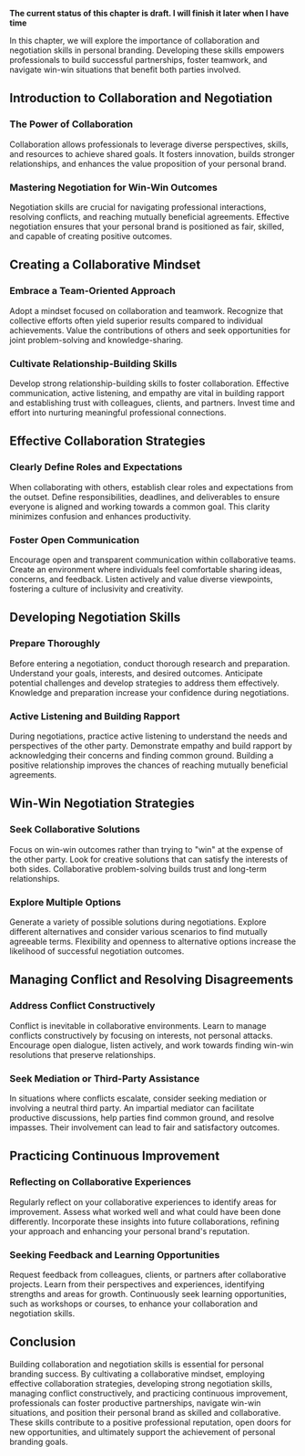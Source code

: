 **The current status of this chapter is draft. I will finish it later when I have time**

In this chapter, we will explore the importance of collaboration and negotiation skills in personal branding. Developing these skills empowers professionals to build successful partnerships, foster teamwork, and navigate win-win situations that benefit both parties involved.

Introduction to Collaboration and Negotiation
---------------------------------------------

### The Power of Collaboration

Collaboration allows professionals to leverage diverse perspectives, skills, and resources to achieve shared goals. It fosters innovation, builds stronger relationships, and enhances the value proposition of your personal brand.

### Mastering Negotiation for Win-Win Outcomes

Negotiation skills are crucial for navigating professional interactions, resolving conflicts, and reaching mutually beneficial agreements. Effective negotiation ensures that your personal brand is positioned as fair, skilled, and capable of creating positive outcomes.

Creating a Collaborative Mindset
--------------------------------

### Embrace a Team-Oriented Approach

Adopt a mindset focused on collaboration and teamwork. Recognize that collective efforts often yield superior results compared to individual achievements. Value the contributions of others and seek opportunities for joint problem-solving and knowledge-sharing.

### Cultivate Relationship-Building Skills

Develop strong relationship-building skills to foster collaboration. Effective communication, active listening, and empathy are vital in building rapport and establishing trust with colleagues, clients, and partners. Invest time and effort into nurturing meaningful professional connections.

Effective Collaboration Strategies
----------------------------------

### Clearly Define Roles and Expectations

When collaborating with others, establish clear roles and expectations from the outset. Define responsibilities, deadlines, and deliverables to ensure everyone is aligned and working towards a common goal. This clarity minimizes confusion and enhances productivity.

### Foster Open Communication

Encourage open and transparent communication within collaborative teams. Create an environment where individuals feel comfortable sharing ideas, concerns, and feedback. Listen actively and value diverse viewpoints, fostering a culture of inclusivity and creativity.

Developing Negotiation Skills
-----------------------------

### Prepare Thoroughly

Before entering a negotiation, conduct thorough research and preparation. Understand your goals, interests, and desired outcomes. Anticipate potential challenges and develop strategies to address them effectively. Knowledge and preparation increase your confidence during negotiations.

### Active Listening and Building Rapport

During negotiations, practice active listening to understand the needs and perspectives of the other party. Demonstrate empathy and build rapport by acknowledging their concerns and finding common ground. Building a positive relationship improves the chances of reaching mutually beneficial agreements.

Win-Win Negotiation Strategies
------------------------------

### Seek Collaborative Solutions

Focus on win-win outcomes rather than trying to "win" at the expense of the other party. Look for creative solutions that can satisfy the interests of both sides. Collaborative problem-solving builds trust and long-term relationships.

### Explore Multiple Options

Generate a variety of possible solutions during negotiations. Explore different alternatives and consider various scenarios to find mutually agreeable terms. Flexibility and openness to alternative options increase the likelihood of successful negotiation outcomes.

Managing Conflict and Resolving Disagreements
---------------------------------------------

### Address Conflict Constructively

Conflict is inevitable in collaborative environments. Learn to manage conflicts constructively by focusing on interests, not personal attacks. Encourage open dialogue, listen actively, and work towards finding win-win resolutions that preserve relationships.

### Seek Mediation or Third-Party Assistance

In situations where conflicts escalate, consider seeking mediation or involving a neutral third party. An impartial mediator can facilitate productive discussions, help parties find common ground, and resolve impasses. Their involvement can lead to fair and satisfactory outcomes.

Practicing Continuous Improvement
---------------------------------

### Reflecting on Collaborative Experiences

Regularly reflect on your collaborative experiences to identify areas for improvement. Assess what worked well and what could have been done differently. Incorporate these insights into future collaborations, refining your approach and enhancing your personal brand's reputation.

### Seeking Feedback and Learning Opportunities

Request feedback from colleagues, clients, or partners after collaborative projects. Learn from their perspectives and experiences, identifying strengths and areas for growth. Continuously seek learning opportunities, such as workshops or courses, to enhance your collaboration and negotiation skills.

Conclusion
----------

Building collaboration and negotiation skills is essential for personal branding success. By cultivating a collaborative mindset, employing effective collaboration strategies, developing strong negotiation skills, managing conflict constructively, and practicing continuous improvement, professionals can foster productive partnerships, navigate win-win situations, and position their personal brand as skilled and collaborative. These skills contribute to a positive professional reputation, open doors for new opportunities, and ultimately support the achievement of personal branding goals.
